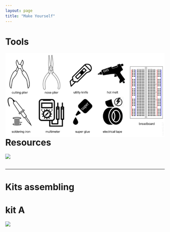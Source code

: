 ```yaml
---
layout: page
title: "Make Yourself"
---
```


<style>
    #conteudo {
    margin-right: 1000px;
}
</style>

<h1>Tools</h1>

<p><img style="float: left; margin-right: 1000px;" src="/photos/LV-IMG-027-v3 Tools (EN).png"></p>
<br/><br/>

----
<h1>Resources</h1>

<p><img style="float: left; margin-right: 1000px;" src="/photos/LV-IMG-028-v1 Resources.jpg"></p>
<br/><br/>

----
<h1>Kits assembling</h1>


<h1>kit A</h1>
<p><img style="float: left;" src="/photos/LV-IMG-036 20-0200 Kit A parts-assembled" height = 800px></p>
<br/><br/>
<div id="conteudo">
<p><img style="float: left;" src="/photos/LV-IMG-117 EVP-MCU assembly parts Step1.png"></p>
<br/><br/>
</div>
